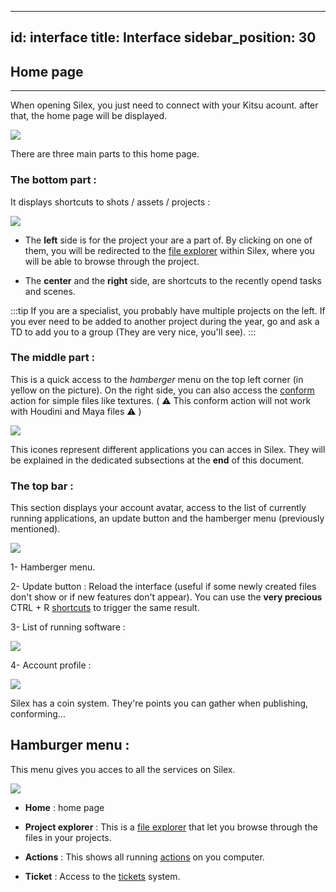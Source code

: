 <!-- ---
id: interface
title: Interface
sidebar_position: 30
---

## Page d'accueil

![](/img/silex_logo.png)

---

Salut les newbies ! 🖖

Bienvenue sur Silex, une application pipeline qui vous donne accès à la render farm et vous permet de parcourir vos shots et vos assets, et bien d'autres choses ! (vous verrez, c'est très amusant)

Lors de l'ouverture de Silex, il vous suffit de vous connecter à votre compte Kitsu.
Après cela, la page d'accueil sera affichée.

![](/img/user_guide/home_page/silex_home_page.png)

Cette page d'accueil comporte trois parties principales.

### La partie inférieure :

Il affiche les raccourcis vers les shots / assets / projets :

![](/img/user_guide/home_page/silex_home_page_frame_bottom.png)

- Le côté **gauche** est pour le projet dont vous faites partie. En cliquant sur l'un d'eux, vous serez redirigé vers l'[explorateur de fichiers](file-explorer.md) dans Silex, où vous pourrez parcourir le projet.

- Le **centre** et le côté **droit**, sont des raccourcis vers les tasks et les scènes récemment ouvertes.

:::tip
Si vous êtes un spécialiste, vous avez probablement plusieurs projets sur la gauche. Si vous avez besoin d'être ajouté à un autre projet au cours de l'année, allez demander à un TD de vous ajouter à un groupe (Ils sont très gentils, vous verrez).
:::

### La partie centrale :

Il s'agit d'un accès rapide au menu _hamburger_ en haut à gauche (en jaune sur l'image). Sur le côté droit, vous pouvez également accéder à l'action [conforme](../basic-concepts/actions/actions.md) pour les fichiers simple comme les textures. ( ⚠️Cette action conform ne fonctionnera pas avec les fichiers Houdini et Maya ⚠️ )

![](/img/user_guide/home_page/silex_home_page_frame_middle.png)

Ces icones représente différentes applications accessibles dans Silex. Elles seront expliquées dans les sous-sections dédiées à la **fin** de ce document.

### La barre supérieure :

Cette section affiche votre avatar de compte, le statut Nimby, l'accès à la liste des applications en cours d'exécution, un bouton de mise à jour et le menu hamuerger (précédemment mentionné).

![](/img/user_guide/home_page/silex_home_page_frame_top.png)

1- Menu Hamburger.

2- Bouton de mise à jour : Recharger l'interface (utile si certains fichiers nouvellement créés ne s'affichent pas ou si de nouvelles fonctionnalités n'apparaissent pas). Vous pouvez utiliser le **très précieux** [raccourci](../shortcuts.md) CTRL + R pour déclencher le même résultat.

3- Liste des logiciels en cours d'exécution :

![](/img/user_guide/home_page/silex_home_page_running_software.png)

4- Nimby : permet d'activer/d'éteindre le [nimby](nimby.md).

5- Profil du compte :

![](/img/user_guide/home_page/silex_home_page_profile.png)

Silex a un système de pièce. Ce sont des points que vous pouvez recueillir lors du publish, du conform...

## Menu hamburger :

Ce menu vous donne accès à tous les services sur Silex.

![](/img/user_guide/home_page/silex_home_page_hamburger.png)

- **Accueil** : Page d'accueil

- **Explorateur de projets** : Il s'agit d'un [explorateur de fichiers](file-explorer.md) qui vous permet de parcourir les fichiers de vos projets.

- **Actions** : Affiche toutes les [actions](../basic-concepts/actions/actions.md) en cours sur votre ordinateur.

- **Statistiques** : Cela représente la progression des frames rendues de chaque équipe tout au long de l'année. Essayez d'atteindre le sommet aussi vite que possible 📈.

- **Arcade** : Ici vous pouvez trouver des jeux de type flappy-bird, inspirés par les films de la promo2022. Jouez y pour gagner des Silex coins ! (Mais pas trop non plus)

- **Tractor** : Tractor est la [renderfarm](../renderfarm/renderfarm.md) de l'école.

- **Harvest** : Vous serez redirigé vers [Harvest](../harvest/harvest.md). Un outil statistique relatant différentes informations sur la renderfarm.

- **Ticket** : Accès au système de ticket. Voir avec les TDs s'ils l'utilisent. -->

---
id: interface
title: Interface
sidebar_position: 30
---

## Home page
---
When opening Silex, you just need to connect with your Kitsu acount.
after that, the home page will be displayed.

![](/img/user_guide/home_page/silex_home_page.png)

There are three main parts to this home page.

### The bottom part :

It displays shortcuts to shots / assets / projects :

![](/img/user_guide/home_page/silex_home_page_frame_bottom.png)

- The **left** side is for the project your are a part of. By clicking on one of them, you will be redirected to the [file explorer](file-explorer.md) within Silex, where you will be able to browse through the project.

- The **center** and the **right** side, are shortcuts to the recently opend tasks and scenes.

:::tip
If you are a specialist, you probably have multiple projects on the left. If you ever need to be added to another project during the year, go and ask a TD to add you to a group (They are very nice, you'll see).
:::

### The middle part :

This is a quick access to the _hamberger_ menu on the top left corner (in yellow on the picture). On the right side, you can also access the [conform](../basic-concepts/actions/actions.md) action for simple files like textures. ( ⚠️ This conform action will not work with Houdini and Maya files ⚠️ )

![](/img/user_guide/home_page/silex_home_page_frame_middle.png)

This icones represent different applications you can acces in Silex. They will be explained in the dedicated subsections at the **end** of this document.

### The top bar :

This section displays your account avatar, access to the list of currently running applications, an update button and the hamberger menu (previously mentioned).

![](/img/user_guide/home_page/silex_home_page_frame_top.png)

1- Hamberger menu.

2- Update button : Reload the interface (useful if some newly created files don't show or if new features don't appear). You can use the **very precious** CTRL + R [shortcuts](../shortcuts.md) to trigger the same result.

3- List of running software :

![](/img/user_guide/home_page/silex_home_page_running_software.png)

4- Account profile :

![](/img/user_guide/home_page/silex_home_page_profile.png)

Silex has a coin system. They're points you can gather when publishing, conforming...

## Hamburger menu :

This menu gives you acces to all the services on Silex.

![](/img/user_guide/home_page/silex_home_page_hamburger.png)

- **Home** : home page

- **Project explorer** : This is a [file explorer](file-explorer.md) that let you browse through the files in your projects.
- **Actions** : This shows all running [actions](../basic-concepts/actions/actions.md) on you computer.

- **Ticket** : Access to the [tickets](tickets.md) system.
